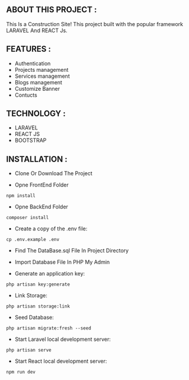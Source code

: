## ABOUT THIS PROJECT :

This Is a Construction Site! 
This project built with the popular framework LARAVEL And REACT Js.

## FEATURES :

- Authentication
- Projects management
- Services management
- Blogs management
- Customize Banner
- Contucts

## TECHNOLOGY :

- LARAVEL
- REACT JS
- BOOTSTRAP

## INSTALLATION :

- Clone Or Download The Project

- Opne FrontEnd Folder

```
npm install 
```

- Opne BackEnd Folder

```
composer install
```

- Create a copy of the .env file:
  
```
cp .env.example .env
```

- Find The DataBase.sql File In Project Directory
- Import Database File In PHP My Admin

- Generate an application key:

```
php artisan key:generate
```

- Link Storage:

```
php artisan storage:link
```

- Seed Database:

```
php artisan migrate:fresh --seed
```

- Start Laravel local development server:

```
php artisan serve
```

- Start React local development server:

```
npm run dev
```

